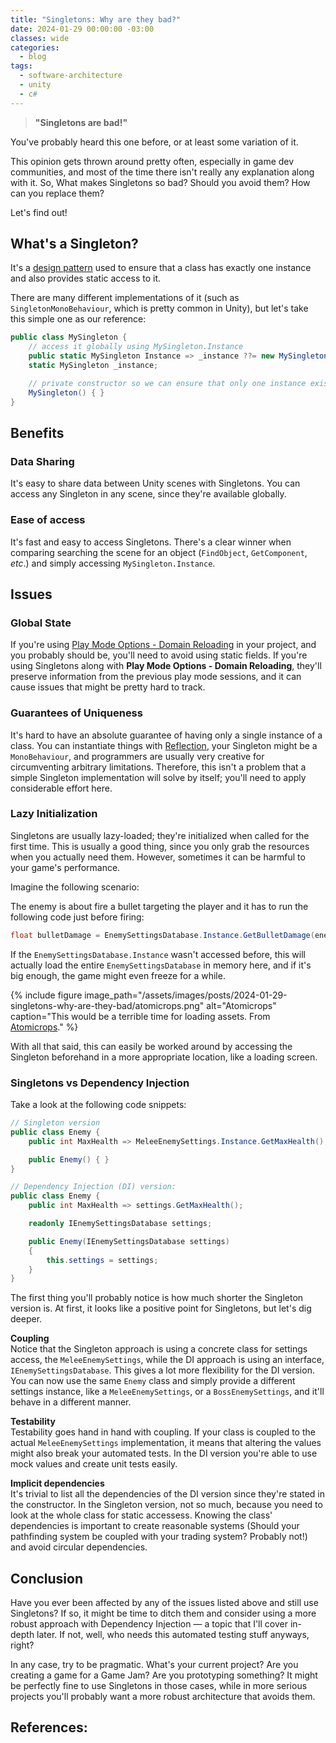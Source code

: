 ```yaml
---
title: "Singletons: Why are they bad?"
date: 2024-01-29 00:00:00 -03:00
classes: wide
categories:
  - blog
tags:
  - software-architecture
  - unity
  - c#
---
```


> **"Singletons are bad!"**

You've probably heard this one before, or at least some variation of it. 

This opinion gets thrown around pretty often, especially in game dev communities, and most of the time there isn't really any explanation along with it.
So, What makes Singletons so bad? Should you avoid them? How can you replace them?

Let's find out!

## What's a Singleton?
It's a [design pattern](https://en.wikipedia.org/wiki/Software_design_pattern) used to ensure that a class has exactly one instance and also provides static access to it.

There are many different implementations of it (such as `SingletonMonoBehaviour`, which is pretty common in Unity), but let's take this simple one as our reference:
```csharp
public class MySingleton {
    // access it globally using MySingleton.Instance
    public static MySingleton Instance => _instance ??= new MySingleton(); 
    static MySingleton _instance;

    // private constructor so we can ensure that only one instance exists
    MySingleton() { }
}
```

## Benefits
### Data Sharing
It's easy to share data between Unity scenes with Singletons. You can access any Singleton in any scene, since they're available globally.

### Ease of access
It's fast and easy to access Singletons. There's a clear winner when comparing searching the scene for an object (`FindObject`, `GetComponent`, *etc*.) and simply accessing `MySingleton.Instance`.

## Issues

### Global State
If you're using [Play Mode Options - Domain Reloading](https://docs.unity3d.com/Manual/DomainReloading.html) in your project, and you probably should be, you'll need to avoid using static fields. If you're using Singletons along with **Play Mode Options - Domain Reloading**, they'll preserve information from the previous play mode sessions, and it can cause issues that might be pretty hard to track. 

### Guarantees of Uniqueness
It's hard to have an absolute guarantee of having only a single instance of a class. You can instantiate things with [Reflection](https://learn.microsoft.com/en-us/dotnet/api/system.reflection?view=net-8.0), your Singleton might be a `MonoBehaviour`, and programmers are usually very creative for circumventing arbitrary limitations.
Therefore, this isn't a problem that a simple Singleton implementation will solve by itself; you'll need to apply considerable effort here.

### Lazy Initialization
Singletons are usually lazy-loaded; they're initialized when called for the first time. This is usually a good thing, since you only grab the resources when you actually need them. However, sometimes it can be harmful to your game's performance.

Imagine the following scenario:

The enemy is about fire a bullet targeting the player and it has to run the following code just before firing:
```csharp
float bulletDamage = EnemySettingsDatabase.Instance.GetBulletDamage(enemyLevel);
```
If the `EnemySettingsDatabase.Instance` wasn't accessed before, this will actually load the entire `EnemySettingsDatabase` in memory here, and if it's big enough, the game might even freeze for a while.

{% include figure image_path="/assets/images/posts/2024-01-29-singletons-why-are-they-bad/atomicrops.png" alt="Atomicrops" caption="This would be a terrible time for loading assets. From [Atomicrops](https://www.atomicrops.com/)." %}

With all that said, this can easily be worked around by accessing the Singleton beforehand in a more appropriate location, like a loading screen.

### Singletons vs Dependency Injection
Take a look at the following code snippets:

```csharp
// Singleton version
public class Enemy {
    public int MaxHealth => MeleeEnemySettings.Instance.GetMaxHealth();

    public Enemy() { }
}
```
```csharp
// Dependency Injection (DI) version:
public class Enemy {
    public int MaxHealth => settings.GetMaxHealth();

    readonly IEnemySettingsDatabase settings;

    public Enemy(IEnemySettingsDatabase settings)
    {
        this.settings = settings;
    }
}
```

The first thing you'll probably notice is how much shorter the Singleton version is. At first, it looks like a positive point for Singletons, but let's dig deeper.

**Coupling**  
Notice that the Singleton approach is using a concrete class for settings access, the `MeleeEnemySettings`, while the DI approach is using an interface, `IEnemySettingsDatabase`. This gives a lot more flexibility for the DI version. You can now use the same `Enemy` class and simply provide a different settings instance, like a `MeleeEnemySettings`, or a `BossEnemySettings`, and it'll behave in a different manner.

**Testability**  
Testability goes hand in hand with coupling. If your class is coupled to the actual `MeleeEnemySettings` implementation, it means that altering the values might also break your automated tests. In the DI version you're able to use mock values and create unit tests easily.

**Implicit dependencies**  
It's trivial to list all the dependencies of the DI version since they're stated in the constructor. In the Singleton version, not so much, because you need to look at the whole class for static accessess.
Knowing the class' dependencies is important to create reasonable systems (Should your pathfinding system be coupled with your trading system? Probably not!) and avoid circular dependencies.

## Conclusion
Have you ever been affected by any of the issues listed above and still use Singletons? If so, it might be time to ditch them and consider using a more robust approach with Dependency Injection — a topic that I'll cover in-depth later. If not, well, who needs this automated testing stuff anyways, right?

In any case, try to be pragmatic. What's your current project? Are you creating a game for a Game Jam? Are you prototyping something? It might be perfectly fine to use Singletons in those cases, while in more serious projects you'll probably want a more robust architecture that avoids them.

## References:
[1]: https://en.wikipedia.org/wiki/Software_design_pattern